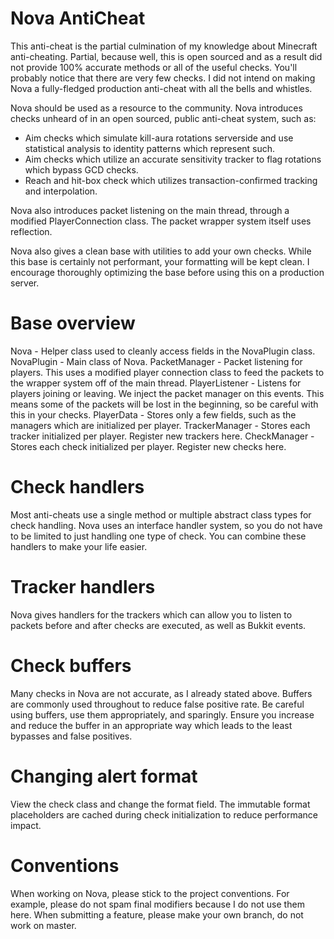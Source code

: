 # Nova AntiCheat
This anti-cheat is the partial culmination of my knowledge about Minecraft anti-cheating.
Partial, because well, this is open sourced and as a result did not provide 100% accurate methods or all of the useful checks.
You'll probably notice that there are very few checks. I did not intend on making Nova a fully-fledged production anti-cheat with all
the bells and whistles. 

Nova should be used as a resource to the community. Nova introduces checks unheard of in an open sourced, public anti-cheat system, such as:
- Aim checks which simulate kill-aura rotations serverside and use statistical analysis to identity patterns which represent such.
- Aim checks which utilize an accurate sensitivity tracker to flag rotations which bypass GCD checks.
- Reach and hit-box check which utilizes transaction-confirmed tracking and interpolation.

Nova also introduces packet listening on the main thread, through a modified PlayerConnection class. The packet wrapper system itself
uses reflection. 

Nova also gives a clean base with utilities to add your own checks. While this base is certainly not performant, your formatting 
will be kept clean. I encourage thoroughly optimizing the base before using this on a production server.

# Base overview
Nova - Helper class used to cleanly access fields in the NovaPlugin class.
NovaPlugin - Main class of Nova.
PacketManager - Packet listening for players. This uses a modified player connection class to feed the packets to the wrapper system
off of the main thread.
PlayerListener - Listens for players joining or leaving. We inject the packet manager on this events. This means some of the packets 
will be lost in the beginning, so be careful with this in your checks.
PlayerData - Stores only a few fields, such as the managers which are initialized per player.
TrackerManager - Stores each tracker initialized per player. Register new trackers here.
CheckManager - Stores each check initialized per player. Register new checks here.

# Check handlers
Most anti-cheats use a single method or multiple abstract class types for check handling. Nova uses an interface handler system, so you
do not have to be limited to just handling one type of check. You can combine these handlers to make your life easier.

# Tracker handlers
Nova gives handlers for the trackers which can allow you to listen to packets before and after checks are executed, as well as Bukkit events.

# Check buffers
Many checks in Nova are not accurate, as I already stated above. Buffers are commonly used throughout to reduce false positive rate.
Be careful using buffers, use them appropriately, and sparingly. Ensure you increase and reduce the buffer in an appropriate way which leads
to the least bypasses and false positives.

# Changing alert format
View the check class and change the format field. The immutable format placeholders are cached during check initialization to reduce performance
impact.

# Conventions
When working on Nova, please stick to the project conventions. For example, please do not spam final modifiers because I do not use them here.
When submitting a feature, please make your own branch, do not work on master.
